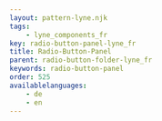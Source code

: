 ```yaml
---
layout: pattern-lyne.njk
tags: 
    - lyne_components_fr
key: radio-button-panel-lyne_fr
title: Radio-Button-Panel
parent: radio-button-folder-lyne_fr
keywords: radio-button-panel
order: 525
availablelanguages: 
    - de
    - en
---
```

